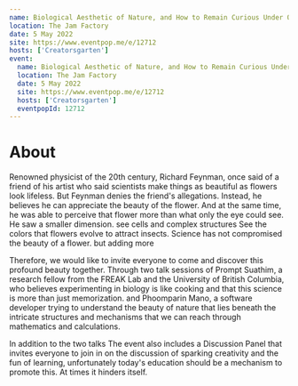 ```yaml
---
name: Biological Aesthetic of Nature, and How to Remain Curious Under Oppressive Education
location: The Jam Factory
date: 5 May 2022
site: https://www.eventpop.me/e/12712
hosts: ['Creatorsgarten']
event:
  name: Biological Aesthetic of Nature, and How to Remain Curious Under Oppressive Education
  location: The Jam Factory
  date: 5 May 2022
  site: https://www.eventpop.me/e/12712
  hosts: ['Creatorsgarten']
  eventpopId: 12712
---
```


# About

Renowned physicist of the 20th century, Richard Feynman, once said of a friend of his artist who said scientists make things as beautiful as flowers look lifeless. But Feynman denies the friend's allegations. Instead, he believes he can appreciate the beauty of the flower. And at the same time, he was able to perceive that flower more than what only the eye could see. He saw a smaller dimension. see cells and complex structures See the colors that flowers evolve to attract insects. Science has not compromised the beauty of a flower. but adding more

Therefore, we would like to invite everyone to come and discover this profound beauty together. Through two talk sessions of Prompt Suathim, a research fellow from the FREAK Lab and the University of British Columbia, who believes experimenting in biology is like cooking and that this science is more than just memorization. and Phoomparin Mano, a software developer trying to understand the beauty of nature that lies beneath the intricate structures and mechanisms that we can reach through mathematics and calculations.

In addition to the two talks The event also includes a Discussion Panel that invites everyone to join in on the discussion of sparking creativity and the fun of learning, unfortunately today's education should be a mechanism to promote this. At times it hinders itself.
